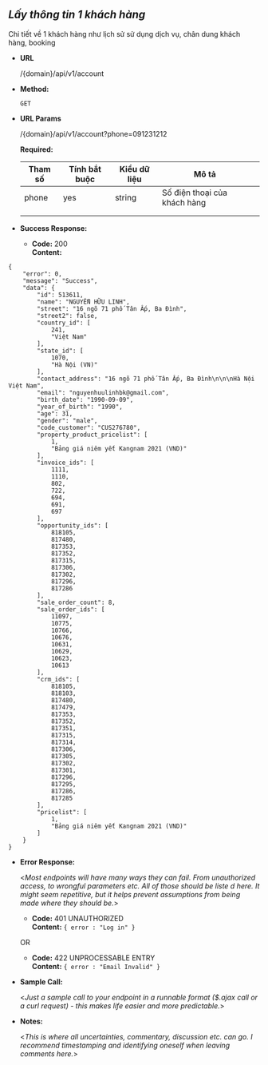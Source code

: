 ***Lấy thông tin 1 khách hàng***
----
  Chi tiết về 1 khách hàng như lịch sử sử dụng dịch vụ, chân dung khách hàng, booking

* **URL**

   /{domain}/api/v1/account

* **Method:**
  
  `GET` 
  
*  **URL Params**

   /{domain}/api/v1/account?phone=091231212

   **Required:**
 
    | Tham số  | Tính bắt buộc  | Kiểu dữ liệu  | Mô tả  |   |
    |---|---|---|---|---|
    | phone | yes  | string  | Số điện thoại của khách hàng  |   |
    |   |   |   |   |   |
    |   |   |   |   |   |

* **Success Response:**
  
  * **Code:** 200 <br />
    **Content:** 
```
{
    "error": 0,
    "message": "Success",
    "data": {
        "id": 513611,
        "name": "NGUYỄN HỮU LINH",
        "street": "16 ngõ 71 phố Tân Ấp, Ba Đình",
        "street2": false,
        "country_id": [
            241,
            "Việt Nam"
        ],
        "state_id": [
            1070,
            "Hà Nội (VN)"
        ],
        "contact_address": "16 ngõ 71 phố Tân Ấp, Ba Đình\n\n\nHà Nội Việt Nam",
        "email": "nguyenhuulinhbk@gmail.com",
        "birth_date": "1990-09-09",
        "year_of_birth": "1990",
        "age": 31,
        "gender": "male",
        "code_customer": "CUS276780",
        "property_product_pricelist": [
            1,
            "Bảng giá niêm yết Kangnam 2021 (VND)"
        ],
        "invoice_ids": [
            1111,
            1110,
            802,
            722,
            694,
            691,
            697
        ],
        "opportunity_ids": [
            818105,
            817480,
            817353,
            817352,
            817315,
            817306,
            817302,
            817296,
            817286
        ],
        "sale_order_count": 8,
        "sale_order_ids": [
            11097,
            10775,
            10766,
            10676,
            10631,
            10629,
            10623,
            10613
        ],
        "crm_ids": [
            818105,
            818103,
            817480,
            817479,
            817353,
            817352,
            817351,
            817315,
            817314,
            817306,
            817305,
            817302,
            817301,
            817296,
            817295,
            817286,
            817285
        ],
        "pricelist": [
            1,
            "Bảng giá niêm yết Kangnam 2021 (VND)"
        ]
    }
}

```
 
* **Error Response:**

  <_Most endpoints will have many ways they can fail. From unauthorized access, to wrongful parameters etc. All of those should be liste d here. It might seem repetitive, but it helps prevent assumptions from being made where they should be._>

  * **Code:** 401 UNAUTHORIZED <br />
    **Content:** `{ error : "Log in" }`

  OR

  * **Code:** 422 UNPROCESSABLE ENTRY <br />
    **Content:** `{ error : "Email Invalid" }`

* **Sample Call:**

  <_Just a sample call to your endpoint in a runnable format ($.ajax call or a curl request) - this makes life easier and more predictable._> 

* **Notes:**

  <_This is where all uncertainties, commentary, discussion etc. can go. I recommend timestamping and identifying oneself when leaving comments here._> 
